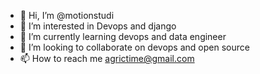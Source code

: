 - 👋 Hi, I’m @motionstudi
- 👀 I’m interested in Devops and django
- 🌱 I’m currently learning devops and data engineer
- 💞️ I’m looking to collaborate on devops and open source
- 📫 How to reach me agrictime@gmail.com

<!---
motionstudi/motionstudi is a ✨ special ✨ repository because its `README.md` (this file) appears on your GitHub profile.
You can click the Preview link to take a look at your changes.
--->
